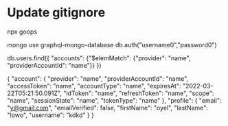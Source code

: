 # Update gitignore
npx goops

mongo
use graphql-mongo-database
db.auth("username0","password0")

db.users.find({ "accounts": {"$elemMatch": {"provider": "name", "providerAccountId": "name"}} })


{
  "account": {
    "provider": "name",
    "providerAccountId": "name",
    "accessToken": "name",
    "accountType": "name",
    "expiresAt": "2022-03-22T05:21:50.091Z",
    "idToken": "name",
    "refreshToken": "name",
    "scope": "name",
    "sessionState": "name",
    "tokenType": "name"
  },
  "profile": {
    "email": "y@gmail.com",
    "emailVerified": false,
    "firstName": "oyel",
    "lastName": "lowo",
    "username": "kdkd"
  }
}
